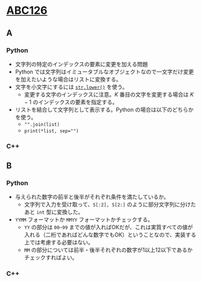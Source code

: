# [ABC126](https://atcoder.jp/contests/abc126)
## A
### Python
* 文字列の特定のインデックスの要素に変更を加える問題
* Python では文字列はイミュータブルなオブジェクトなので一文字だけ変更を加えたいような場合はリストに変換する。
* 文字を小文字にするには [`str.lower()`](https://docs.python.org/ja/3/library/stdtypes.html#str.lower) を使う。
  * 変更する文字のインデックスに注意。$K$ 番目の文字を変更する場合は $K-1$ のインデックスの要素を指定する。
* リストを結合して文字列として表示する。Python の場合は以下のどちらかを使う。
  * `"".join(list)`
  * `print(*list, sep="")`

### C++

## B
### Python
* 与えられた数字の前半と後半がそれぞれ条件を満たしているか。
  * 文字列で入力を受け取って、`S[:2], S[2:]` のように部分文字列に分けたあと `int` 型に変換した。
* `YYMM` フォーマットか `MMYY` フォーマットかチェックする。
  * `YY` の部分は `00~99` までの値が入ればOKだが、これは実質すべての値が入れる（二桁であればどんな数字でもOK）ということなので、実装する上では考慮する必要はない。
  * `MM` の部分については前半・後半それぞれの数字が1以上12以下であるかチェックすればよい。

### C++